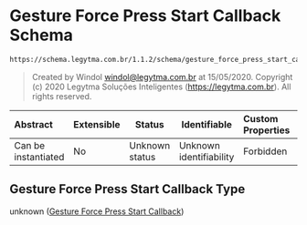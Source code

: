 # Gesture Force Press Start Callback Schema

```txt
https://schema.legytma.com.br/1.1.2/schema/gesture_force_press_start_callback.schema.json
```




> Created by Windol [windol@legytma.com.br](mailto:windol@legytma.com.br) at 15/05/2020.
> Copyright (c) 2020 Legytma Soluções Inteligentes (<https://legytma.com.br>). All rights reserved.
>

| Abstract            | Extensible | Status         | Identifiable            | Custom Properties | Additional Properties | Access Restrictions | Defined In                                                                                                                        |
| :------------------ | ---------- | -------------- | ----------------------- | :---------------- | --------------------- | ------------------- | --------------------------------------------------------------------------------------------------------------------------------- |
| Can be instantiated | No         | Unknown status | Unknown identifiability | Forbidden         | Allowed               | none                | [gesture_force_press_start_callback.schema.json](../schema/gesture_force_press_start_callback.schema.json) |

## Gesture Force Press Start Callback Type

unknown ([Gesture Force Press Start Callback](gesture_force_press_start_callback.md))
